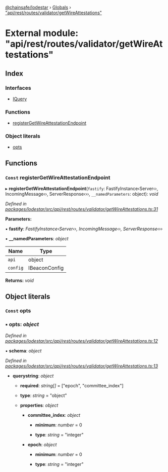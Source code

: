 [@chainsafe/lodestar](../README.md) › [Globals](../globals.md) › ["api/rest/routes/validator/getWireAttestations"](_api_rest_routes_validator_getwireattestations_.md)

# External module: "api/rest/routes/validator/getWireAttestations"

## Index

### Interfaces

* [IQuery](../interfaces/_api_rest_routes_validator_getwireattestations_.iquery.md)

### Functions

* [registerGetWireAttestationEndpoint](_api_rest_routes_validator_getwireattestations_.md#const-registergetwireattestationendpoint)

### Object literals

* [opts](_api_rest_routes_validator_getwireattestations_.md#const-opts)

## Functions

### `Const` registerGetWireAttestationEndpoint

▸ **registerGetWireAttestationEndpoint**(`fastify`: FastifyInstance‹Server‹›, IncomingMessage‹›, ServerResponse‹››, `__namedParameters`: object): *void*

*Defined in [packages/lodestar/src/api/rest/routes/validator/getWireAttestations.ts:31](https://github.com/ChainSafe/lodestar/blob/cce68e126/packages/lodestar/src/api/rest/routes/validator/getWireAttestations.ts#L31)*

**Parameters:**

▪ **fastify**: *FastifyInstance‹Server‹›, IncomingMessage‹›, ServerResponse‹››*

▪ **__namedParameters**: *object*

Name | Type |
------ | ------ |
`api` | object |
`config` | IBeaconConfig |

**Returns:** *void*

## Object literals

### `Const` opts

### ▪ **opts**: *object*

*Defined in [packages/lodestar/src/api/rest/routes/validator/getWireAttestations.ts:12](https://github.com/ChainSafe/lodestar/blob/cce68e126/packages/lodestar/src/api/rest/routes/validator/getWireAttestations.ts#L12)*

▪ **schema**: *object*

*Defined in [packages/lodestar/src/api/rest/routes/validator/getWireAttestations.ts:13](https://github.com/ChainSafe/lodestar/blob/cce68e126/packages/lodestar/src/api/rest/routes/validator/getWireAttestations.ts#L13)*

* **querystring**: *object*

  * **required**: *string[]* = ["epoch", "committee_index"]

  * **type**: *string* = "object"

  * **properties**: *object*

    * **committee_index**: *object*

      * **minimum**: *number* = 0

      * **type**: *string* = "integer"

    * **epoch**: *object*

      * **minimum**: *number* = 0

      * **type**: *string* = "integer"
